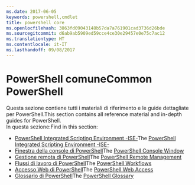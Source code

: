 ```yaml
---
ms.date: 2017-06-05
keywords: powershell,cmdlet
title: powershell core
ms.openlocfilehash: 3863fd09043148b57da7a761901cad3736d26bde
ms.sourcegitcommit: d6ab9ab5909ed59cce4ce30e29457e0e75c7ac12
ms.translationtype: HT
ms.contentlocale: it-IT
ms.lasthandoff: 09/08/2017
---
```

# <a name="common-powershell"></a><span data-ttu-id="8b2bd-103">PowerShell comune</span><span class="sxs-lookup"><span data-stu-id="8b2bd-103">Common PowerShell</span></span>
<span data-ttu-id="8b2bd-104">Questa sezione contiene tutti i materiali di riferimento e le guide dettagliate per PowerShell.</span><span class="sxs-lookup"><span data-stu-id="8b2bd-104">This section contains all reference material and in-depth guides for PowerShell.</span></span>  
<span data-ttu-id="8b2bd-105">In questa sezione:</span><span class="sxs-lookup"><span data-stu-id="8b2bd-105">Find in this section:</span></span>
- <span data-ttu-id="8b2bd-106">[PowerShell Integrated Scripting Environment -ISE-](ise-guide.md)</span><span class="sxs-lookup"><span data-stu-id="8b2bd-106">The [PowerShell Integrated Scripting Environment -ISE-](ise-guide.md)</span></span>
- <span data-ttu-id="8b2bd-107">[Finestra della console di PowerShell](console-guide.md)</span><span class="sxs-lookup"><span data-stu-id="8b2bd-107">The [PowerShell Console Window](console-guide.md)</span></span>
- <span data-ttu-id="8b2bd-108">[Gestione remota di PowerShell](Running-Remote-Commands.md)</span><span class="sxs-lookup"><span data-stu-id="8b2bd-108">The [PowerShell Remote Management](Running-Remote-Commands.md)</span></span>
- <span data-ttu-id="8b2bd-109">[Flussi di lavoro di PowerShell](workflows-guide.md)</span><span class="sxs-lookup"><span data-stu-id="8b2bd-109">The [PowerShell Workflows](workflows-guide.md)</span></span>
- <span data-ttu-id="8b2bd-110">[Accesso Web di PowerShell](web-access.md)</span><span class="sxs-lookup"><span data-stu-id="8b2bd-110">The [PowerShell Web Access](web-access.md)</span></span>
- <span data-ttu-id="8b2bd-111">[Glossario di PowerShell](../Windows-PowerShell-Glossary.md)</span><span class="sxs-lookup"><span data-stu-id="8b2bd-111">The [PowerShell Glossary](../Windows-PowerShell-Glossary.md)</span></span>

